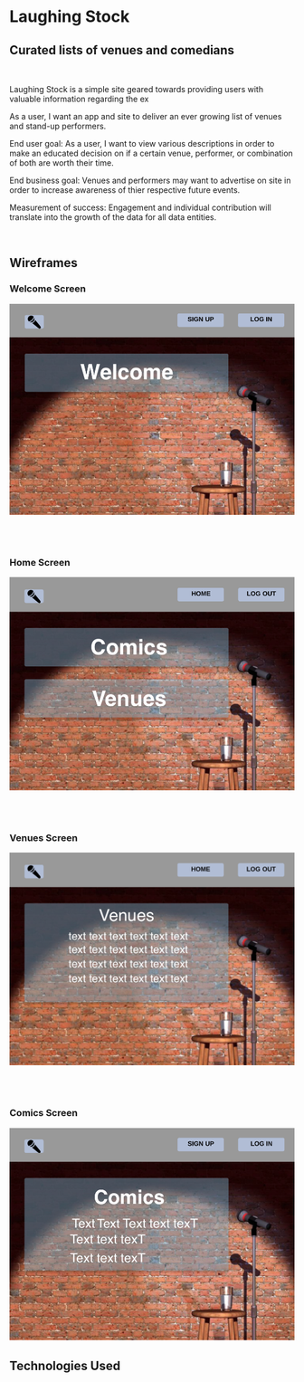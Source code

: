 # Laughing Stock

## Curated lists of venues and comedians

<br>


Laughing Stock is a simple site geared towards providing users with valuable information regarding the ex

As a user, I want an app and site to deliver an ever growing list of venues and stand-up performers.

End user goal: As a user, I want to view various descriptions in order to make an educated decision on if a certain venue, performer, or combination of both are worth their time.
 
End business goal: Venues and performers may want to advertise on site in order to increase awareness of thier respective future events.
 
Measurement of success: Engagement and individual contribution will translate into the growth of the data for all data entities.

<br>

## Wireframes

### Welcome Screen
![](images/welcome.png)

<br>
<br>

### Home Screen
![](images/home_screen.png)

<br>
<br>

### Venues Screen
![](images/venues.png)

<br>
<br>

### Comics Screen
![](images/comics.png)

## Technologies Used



